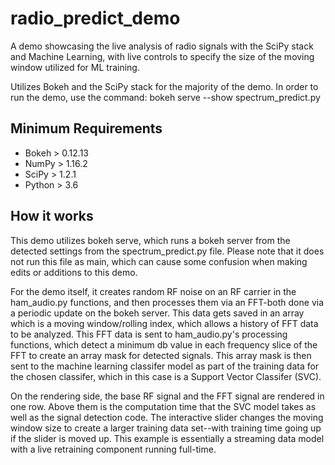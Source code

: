 # radio_predict_demo
A demo showcasing the live analysis of radio signals with the SciPy stack and Machine Learning, with live controls to specify the size of the moving window utilized for ML training.  

Utilizes Bokeh and the SciPy stack for the majority of the demo.  In order to run the demo, use the command: bokeh serve --show spectrum_predict.py


## Minimum Requirements

- Bokeh > 0.12.13
- NumPy > 1.16.2
- SciPy > 1.2.1
- Python > 3.6

## How it works

This demo utilizes bokeh serve, which runs a bokeh server from the detected settings from the spectrum_predict.py file.  Please note that it does not run this file as main, which can cause some confusion when making edits or additions to this demo.

For the demo itself, it creates random RF noise on an RF carrier in the ham_audio.py functions, and then processes them via an FFT-both done via a periodic update on the bokeh server.  This data gets saved in an array which is a moving window/rolling index, which allows a history of FFT data to be analyzed.  This FFT data is sent to ham_audio.py's processing functions, which detect a minimum db value in each frequency slice of the FFT to create an array mask for detected signals.  This array mask is then sent to the machine learning classifer model as part of the training data for the chosen classifer, which in this case is a Support Vector Classifer (SVC).

On the rendering side, the base RF signal and the FFT signal are rendered in one row.  Above them is the computation time that the SVC model takes as well as the signal detection code.  The interactive slider changes the moving window size to create a larger training data set--with training time going up if the slider is moved up.  This example is essentially a streaming data model with a live retraining component running full-time.  
